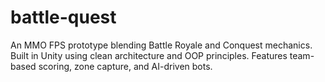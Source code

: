 # battle-quest
An MMO FPS prototype blending Battle Royale and Conquest mechanics. Built in Unity using clean architecture and OOP principles. Features team-based scoring, zone capture, and AI-driven bots.
